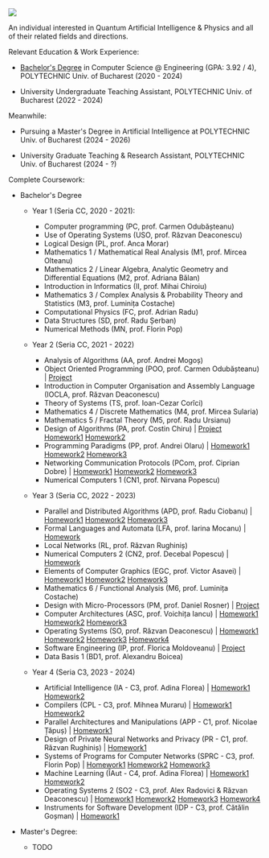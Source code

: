 <img src=https://github.com/CatalinACS/CatalinACS/raw/main/CatalinACS.svg/>

An individual interested in Quantum Artificial Intelligence & Physics and all of their related fields and directions.

Relevant Education & Work Experience:

- [Bachelor's Degree](https://github.com/CatalinACS/Bachelor_Thesis) in Computer Science @ Engineering (GPA: 3.92 / 4), POLYTECHNIC Univ. of Bucharest (2020 - 2024)

- University Undergraduate Teaching Assistant, POLYTECHNIC Univ. of Bucharest (2022 - 2024)

Meanwhile:

- Pursuing a Master's Degree in Artificial Intelligence at POLYTECHNIC Univ. of Bucharest (2024 - 2026)

- University Graduate Teaching & Research Assistant, POLYTECHNIC Univ. of Bucharest (2024 - ?)

Complete Coursework:

- Bachelor's Degree
  - Year 1 (Seria CC, 2020 - 2021):
    - Computer programming (PC, prof. Carmen Odubășteanu)
    - Use of Operating Systems (USO, prof. Răzvan Deaconescu)
    - Logical Design (PL, prof. Anca Morar)
    - Mathematics 1 / Mathematical Real Analysis (M1, prof. Mircea Olteanu)
    - Mathematics 2 / Linear Algebra, Analytic Geometry and Differential Equations (M2, prof. Adriana Bălan) 
    - Introduction in Informatics (II, prof. Mihai Chiroiu)
    - Mathematics 3 / Complex Analysis & Probability Theory and Statistics (M3, prof. Luminița Costache)
    - Computational Physics (FC, prof. Adrian Radu)
    - Data Structures (SD, prof. Radu Șerban)
    - Numerical Methods (MN, prof. Florin Pop)
  
  - Year 2 (Seria CC, 2021 - 2022)
    - Analysis of Algorithms (AA, prof. Andrei Mogoș)
    - Object Oriented Programming (POO, prof. Carmen Odubășteanu) | [Project](https://github.com/CatalinACS/Project_POO)
    - Introduction in Computer Organisation and Assembly Language (IOCLA, prof. Răzvan Deaconescu)
    - Theory of Systems (TS, prof. Ioan-Cezar Corîci)
    - Mathematics 4 / Discrete Mathematics (M4, prof. Mircea Sularia)
    - Mathematics 5 / Fractal Theory (M5, prof. Radu Ursianu)
    - Design of Algorithms (PA, prof. Costin Chiru) | [Project](https://github.com/CatalinACS/Project_PA) [Homework1](https://github.com/CatalinACS/HW1_PA) [Homework2](https://github.com/CatalinACS/HW2_PA)
    - Programming Paradigms (PP, prof. Andrei Olaru) | [Homework1](https://github.com/CatalinACS/HW1_PP) [Homework2](https://github.com/CatalinACS/HW2_PP) [Homework3](https://github.com/CatalinACS/HW3_PP)
    - Networking Communication Protocols (PCom, prof. Ciprian Dobre) | [Homework1](https://github.com/CatalinACS/HW1_PCOM) [Homework2](https://github.com/CatalinACS/HW2_PCOM) [Homework3](https://github.com/CatalinACS/HW3_PCOM)
    - Numerical Computers 1 (CN1, prof. Nirvana Popescu)
  
  - Year 3 (Seria CC, 2022 - 2023)
    - Parallel and Distributed Algorithms (APD, prof. Radu Ciobanu) | [Homework1](https://github.com/CatalinACS/HW1_APD) [Homework2](https://github.com/CatalinACS/HW2_APD) [Homework3](https://github.com/CatalinACS/HW3_APD)
    - Formal Languages and Automata (LFA, prof. Iarina Mocanu) | [Homework](https://github.com/CatalinACS/HW_LFA)
    - Local Networks (RL, prof. Răzvan Rughiniș)
    - Numerical Computers 2 (CN2, prof. Decebal Popescu) | [Homework](https://github.com/CatalinACS/HW_CN2)
    - Elements of Computer Graphics (EGC, prof. Victor Asavei) | [Homework1](https://github.com/CatalinACS/HW1_EGC) [Homework2](https://github.com/CatalinACS/HW2_EGC) [Homework3](https://github.com/CatalinACS/HW3_EGC)
    - Mathematics 6 / Functional Analysis (M6, prof. Luminița Costache)
    - Design with Micro-Processors (PM, prof. Daniel Rosner) | [Project](https://github.com/CatalinACS/Project_PM)
    - Computer Architectures (ASC, prof. Voichița Iancu) | [Homework1](https://github.com/CatalinACS/HW1_ASC) [Homework2](https://github.com/CatalinACS/HW2_ASC) [Homework3](https://github.com/CatalinACS/HW3_ASC)
    - Operating Systems (SO, prof. Răzvan Deaconescu) | [Homework1](https://github.com/CatalinACS/HW1_SO) [Homework2](https://github.com/CatalinACS/HW2_SO) [Homework3](https://github.com/CatalinACS/HW3_SO) [Homework4](https://github.com/CatalinACS/HW4_SO)
    - Software Engineering (IP, prof. Florica Moldoveanu) | [Project](https://github.com/CatalinACS/HW1_IP)
    - Data Basis 1 (BD1, prof. Alexandru Boicea)
  
  - Year 4 (Seria C3, 2023 - 2024)
    - Artificial Intelligence (IA - C3, prof. Adina Florea) | [Homework1](https://github.com/CatalinACS/HW1_IA) [Homework2](https://github.com/CatalinACS/HW2_IA)
    - Compilers (CPL - C3, prof. Mihnea Muraru) | [Homework1](https://github.com/CatalinACS/HW1_CPL) [Homework2](https://github.com/CatalinACS/HW2_CPL)
    - Parallel Architectures and Manipulations (APP - C1, prof. Nicolae Țăpuș) | [Homework1](https://github.com/CatalinACS/HW1_APP)
    - Design of Private Neural Networks and Privacy (PR - C1, prof. Răzvan Rughiniș) | [Homework1](https://github.com/CatalinACS/HW1_PR)
    - Systems of Programs for Computer Networks (SPRC - C3, prof. Florin Pop) | [Homework1](https://github.com/CatalinACS/HW1_SPRC) [Homework2](https://github.com/CatalinACS/HW2_SPRC) [Homework3](https://github.com/CatalinACS/HW3_SPRC)
    - Machine Learning (ÎAut - C4, prof. Adina Florea) | [Homework1](https://github.com/CatalinACS/HW1_IAut) [Homework2](https://github.com/CatalinACS/HW2_IAut)
    - Operating Systems 2 (SO2 - C3, prof. Alex Radovici & Răzvan Deaconescu) | [Homework1](https://github.com/CatalinACS/HW1_SO2) [Homework2](https://github.com/CatalinACS/HW2_SO2) [Homework3](https://github.com/CatalinACS/HW3_SO2) [Homework4](https://github.com/CatalinACS/HW4_SO2)
    - Instruments for Software Development (IDP - C3, prof. Cătălin Goșman) | [Homework1](https://github.com/CatalinACS/HW1_IDP)
   
- Master's Degree:
  - TODO
